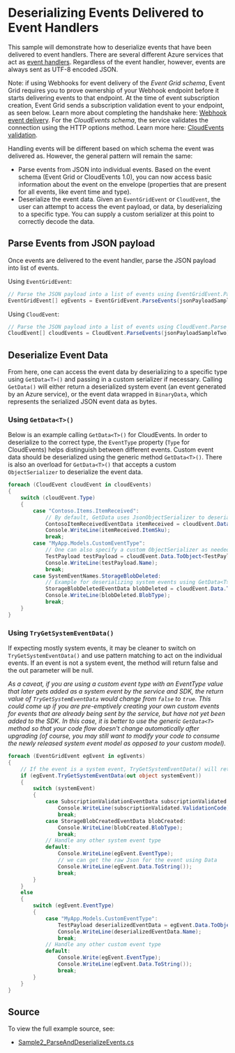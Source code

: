 # Deserializing Events Delivered to Event Handlers

This sample will demonstrate how to deserialize events that have been delivered to event handlers. There are several different Azure services that act as [event handlers](https://docs.microsoft.com/azure/event-grid/event-handlers). Regardless of the event handler, however, events are always sent as UTF-8 encoded JSON.

Note: if using Webhooks for event delivery of the *Event Grid schema*, Event Grid requires you to prove ownership of your Webhook endpoint before it starts delivering events to that endpoint. At the time of event subscription creation, Event Grid sends a subscription validation event to your endpoint, as seen below. Learn more about completing the handshake here: [Webhook event delivery](https://docs.microsoft.com/azure/event-grid/webhook-event-delivery). For the *CloudEvents schema*, the service validates the connection using the HTTP options method. Learn more here: [CloudEvents validation](https://github.com/cloudevents/spec/blob/v1.0/http-webhook.md#4-abuse-protection).

Handling events will be different based on which schema the event was delivered as. However, the general pattern will remain the same:
- Parse events from JSON into individual events. Based on the event schema (Event Grid or CloudEvents 1.0), you can now access basic information about the event on the envelope (properties that are present for all events, like event time and type).
- Deserialize the event data. Given an `EventGridEvent` or `CloudEvent`, the user can attempt to access the event payload, or data, by deserializing to a specific type. You can supply a custom serializer at this point to correctly decode the data.

## Parse Events from JSON payload
Once events are delivered to the event handler, parse the JSON payload into list of events.

Using `EventGridEvent`:
```C# Snippet:EGEventParseJson
// Parse the JSON payload into a list of events using EventGridEvent.Parse
EventGridEvent[] egEvents = EventGridEvent.ParseEvents(jsonPayloadSampleOne);
```

Using `CloudEvent`:
```C# Snippet:CloudEventParseJson
// Parse the JSON payload into a list of events using CloudEvent.Parse
CloudEvent[] cloudEvents = CloudEvent.ParseEvents(jsonPayloadSampleTwo);
```

## Deserialize Event Data
From here, one can access the event data by deserializing to a specific type using `GetData<T>()` and passing in a custom serializer if necessary. Calling `GetData()` will either return a deserialized system event (an event generated by an Azure service), or the event data wrapped in `BinaryData`, which represents the serialized JSON event data as bytes.
### Using `GetData<T>()`
Below is an example calling `GetData<T>()` for CloudEvents. In order to deserialize to the correct type, the `EventType` property (`Type` for CloudEvents) helps distinguish between different events. Custom event data should be deserialized using the generic method `GetData<T>()`. There is also an overload for `GetData<T>()` that accepts a custom `ObjectSerializer` to deserialize the event data.

```C# Snippet:DeserializePayloadUsingGenericGetData
foreach (CloudEvent cloudEvent in cloudEvents)
{
    switch (cloudEvent.Type)
    {
        case "Contoso.Items.ItemReceived":
            // By default, GetData uses JsonObjectSerializer to deserialize the payload
            ContosoItemReceivedEventData itemReceived = cloudEvent.Data.ToObjectFromJson<ContosoItemReceivedEventData>();
            Console.WriteLine(itemReceived.ItemSku);
            break;
        case "MyApp.Models.CustomEventType":
            // One can also specify a custom ObjectSerializer as needed to deserialize the payload correctly
            TestPayload testPayload = cloudEvent.Data.ToObject<TestPayload>(myCustomSerializer);
            Console.WriteLine(testPayload.Name);
            break;
        case SystemEventNames.StorageBlobDeleted:
            // Example for deserializing system events using GetData<T>
            StorageBlobDeletedEventData blobDeleted = cloudEvent.Data.ToObjectFromJson<StorageBlobDeletedEventData>();
            Console.WriteLine(blobDeleted.BlobType);
            break;
    }
}
```

### Using `TryGetSystemEventData()`
If expecting mostly system events, it may be cleaner to switch on `TryGetSystemEventData()` and use pattern matching to act on the individual events. If an event is not a system event, the method will return false and the out parameter will be null. 

*As a caveat, if you are using a custom event type with an EventType value that later gets added as a system event by the service and SDK, the return value of `TryGetSystemEventData` would change from `false` to `true`. This could come up if you are pre-emptively creating your own custom events for events that are already being sent by the service, but have not yet been added to the SDK. In this case, it is better to use the generic `GetData<T>` method so that your code flow doesn't change automatically after upgrading (of course, you may still want to modify your code to consume the newly released system event model as opposed to your custom model).*

```C# Snippet:DeserializePayloadUsingAsSystemEventData
foreach (EventGridEvent egEvent in egEvents)
{
    // If the event is a system event, TryGetSystemEventData() will return the deserialized system event
    if (egEvent.TryGetSystemEventData(out object systemEvent))
    {
        switch (systemEvent)
        {
            case SubscriptionValidationEventData subscriptionValidated:
                Console.WriteLine(subscriptionValidated.ValidationCode);
                break;
            case StorageBlobCreatedEventData blobCreated:
                Console.WriteLine(blobCreated.BlobType);
                break;
            // Handle any other system event type
            default:
                Console.WriteLine(egEvent.EventType);
                // we can get the raw Json for the event using Data
                Console.WriteLine(egEvent.Data.ToString());
                break;
        }
    }
    else
    {
        switch (egEvent.EventType)
        {
            case "MyApp.Models.CustomEventType":
                TestPayload deserializedEventData = egEvent.Data.ToObjectFromJson<TestPayload>();
                Console.WriteLine(deserializedEventData.Name);
                break;
            // Handle any other custom event type
            default:
                Console.Write(egEvent.EventType);
                Console.WriteLine(egEvent.Data.ToString());
                break;
        }
    }
}
```

## Source
To view the full example source, see:
- [Sample2_ParseAndDeserializeEvents.cs](https://github.com/Azure/azure-sdk-for-net/blob/master/sdk/eventgrid/Azure.Messaging.EventGrid/tests/Samples/Sample2_ParseAndDeserializeEvents.cs)
